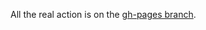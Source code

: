 All the real action is on the [gh-pages branch](https://github.com/paulkernfeld/ssaas/tree/gh-pages).